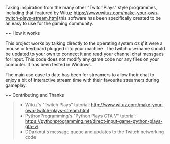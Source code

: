 Taking inspiration from the many other "TwitchPlays" style programmes, including that featured by Wituz https://www.wituz.com/make-your-own-twitch-plays-stream.html this software has been specifically created to be an easy to use for the gaming community.


~~ How it works

This project works by talking directly to the operating system *as if* it were a mouse or keyboard plugged into your machine. The twitch username should be updated to your own to connect it and read your channel chat messgaes for input. This code does not modify any game code nor any files on your computer.  It has been tested in Windows.

The main use case to date has been for streamers to allow their chat to enjoy a bit of interactive stream time with their favourite streamers during gameplay.

~~ Contributing and Thanks


> - Wituz's "Twitch Plays" tutorial: <http://www.wituz.com/make-your-own-twitch-plays-stream.html>
> - PythonProgramming's "Python Plays GTA V" tutorial: <https://pythonprogramming.net/direct-input-game-python-plays-gta-v/>
> - DDarknut's message queue and updates to the Twitch networking code
